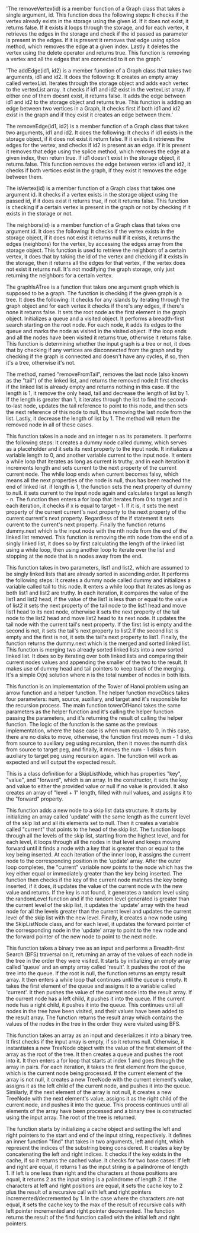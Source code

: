 'The removeVertex(id) is a member function of a Graph class that takes a single argument, id. This function does the following steps: It checks if the vertex already exists in the storage using the given id. If it does not exist, it returns false. If it exists it loops through the storage, and for each vertex, it retrieves the edges in the storage and check if the id passed as parameter is present in the edges. If it is present it removes that edge using splice method, which removes the edge at a given index. Lastly it deletes the vertex using the delete operator and returns true. This function is removing a vertex and all the edges that are connected to it on the graph.'

'The addEdge(id1, id2) is a member function of a Graph class that takes two arguments, id1 and id2. It does the following: It creates an empty array called vertexList. Iterates through the storage object and adds each vertex to the vertexList array. It checks if id1 and id2 exist in the vertexList array. If either one of them doesnt exist, it returns false. It adds the edge between id1 and id2 to the storage object and returns true. This function is adding an edge between two vertices in a Graph, It checks first if both id1 and id2 exist in the graph and if they exist it creates an edge between them.'

The removeEdge(id1, id2) is a member function of a Graph class that takes two arguments, id1 and id2. It does the following: It checks if id1 exists in the storage object, if it does not exist it return false. If it exists it retrieves the edges for the vertex, and checks if id2 is present as an edge. If it is present it removes that edge using the splice method, which removes the edge at a given index, then return true. If id1 doesn't exist in the storage object, it returns false. This function removes the edge between vertex id1 and id2, it checks if both vertices exist in the graph, if they exist it removes the edge between them.

The isVertex(id) is a member function of a Graph class that takes one argument id. It checks if a vertex exists in the storage object using the passed id, if it does exist it returns true, if not it returns false. This function is checking if a certain vertex is present in the graph or not by checking if it exists in the storage or not.

The neighbors(id) is a member function of a Graph class that takes one argument id.
It does the following: It checks if the vertex exists in the storage object, if it does not exist it returns null
If it exists, it returns the edges (neighbors) for the vertex, by accessing the edges array from the storage object.
This function is used to retrieve the neighbors of a certain vertex, it does that by taking the id of the vertex and checking if it exists in the storage, then it returns all the edges for that vertex, if the vertex does not exist it returns null.
It's not modifying the graph storage, only just returning the neighbors for a certain vertex.


The graphIsATree is a function that takes one argument graph which is supposed to be a graph. The function is checking if the given graph is a tree. It does the following: It checks for any islands by iterating through the graph object and for each vertex it checks if there's any edges, if there's none it returns false. It sets the root node as the first element in the graph object. Initializes a queue and a visited object. It performs a breadth-first search starting on the root node. For each node, it adds its edges to the queue and marks the node as visited in the visited object. If the loop ends and all the nodes have been visited it returns true, otherwise it returns false. This function is determining whether the input graph is a tree or not, it does that by checking if any vertices are disconnected from the graph and by checking if the graph is connected and doesn't have any cycles, if so, then it's a tree, otherwise it's not.

The method, named "removeFromTail", removes the last node (also known as the "tail") of the linked list, and returns the removed node.It first checks if the linked list is already empty and returns nothing in this case. If the length is 1, it remove the only head, tail and decrease the length of list by 1. If the length is greater than 1, it iterates through the list to find the second-to-last node, updates the tail reference to point to this node, and then sets the next reference of this node to null, thus removing the last node from the list. Lastly, it decrease the length of list by 1. The method will return the removed node in all of these cases.


This function takes in a node and an integer n as its parameters. It performs the following steps: It creates a dummy node called dummy, which serves as a placeholder and it sets its next property to the input node. It initializes a variable length to 0, and another variable current to the input node. It enters a while loop that iterates as long as current is truthy, and in each iteration it increments length and sets current to the next property of the current current node. The while loop ends when current becomes falsy, which means all the next properties of the node is null, thus has been reached the end of linked list. if length is 1, the function sets the next property of dummy to null. it sets current to the input node again and calculates target as length - n. The function then enters a for loop that iterates from 0 to target and in each iteration, it checks if x is equal to target - 1. If it is, it sets the next property of the current current's next property to the next property of the current current's next property. Regardless of the if statement it sets current to the current's next property. Finally the function returns dummy.next which is the input node with the nth node from the end of the linked list removed. This function is removing the nth node from the end of a singly linked list, it does so by first calculating the length of the linked list using a while loop, then using another loop to iterate over the list and stopping at the node that is n nodes away from the end.

This function takes in two parameters, list1 and list2, which are assumed to be singly linked lists that are already sorted in ascending order. It performs the following steps: It creates a dummy node called dummy and initializes a variable called tail to this node. It enters a while loop that iterates as long as both list1 and list2 are truthy. In each iteration, it compares the value of the list1 and list2 head, if the value of the list1 is less than or equal to the value of list2 it sets the next property of the tail node to the list1 head and move list1 head to its next node, otherwise it sets the next property of the tail node to the list2 head and move list2 head to its next node. It updates the tail node with the current tail's next property. If the first list is empty and the second is not, it sets the tail's next property to list2.If the second list is empty and the first is not, it sets the tail's next property to list1. Finally, the function returns the dummy.next which is the merged and sorted linked list. This function is merging two already sorted linked lists into a new sorted linked list. It does so by iterating over both linked lists and comparing their current nodes values and appending the smaller of the two to the result. It makes use of dummy head and tail pointers to keep track of the merging. It's a simple O(n) solution where n is the total number of nodes in both lists.


This function is an implementation of the Tower of Hanoi problem using an arrow function and a helper function. The helper function moveDiscs takes four parameters: num, source, auxiliary, and target and it's responsible for the recursion process. The main function towerOfHanoi takes the same parameters as the helper function and it's calling the helper function passing the parameters, and it's returning the result of calling the helper function. The logic of the function is the same as the previous implementation, where the base case is when num equals to 0, in this case, there are no disks to move, otherwise, the function first moves num - 1 disks from source to auxiliary peg using recursion, then it moves the numth disk from source to target peg, and finally, it moves the num - 1 disks from auxiliary to target peg using recursion again. The function will work as expected and will output the expected result.

This is a class definition for a SkipListNode, which has properties "key", "value", and "forward", which is an array. In the constructor, it sets the key and value to either the provided value or null if no value is provided. It also creates an array of "level + 1" length, filled with null values, and assigns it to the "forward" property.

This function adds a new node to a skip list data structure. It starts by initializing an array called 'update' with the same length as the current level of the skip list and all its elements set to null. Then it creates a variable called "current" that points to the head of the skip list. The function loops through all the levels of the skip list, starting from the highest level, and for each level, it loops through all the nodes in that level and keeps moving forward until it finds a node with a key that is greater than or equal to the key being inserted. At each iteration of the inner loop, it assigns the current node to the corresponding position in the 'update' array. After the outer loop completes, the "current" variable now points to the node which has the key either equal or immediately greater than the key being inserted. The function then checks if the key of the current node matches the key being inserted, if it does, it updates the value of the current node with the new value and returns. If the key is not found, it generates a random level using the randomLevel function and if the random level generated is greater than the current level of the skip list, it updates the 'update' array with the head node for all the levels greater than the current level and updates the current level of the skip list with the new level. Finally, it creates a new node using the SkipListNode class, and for each level, it updates the forward pointer of the corresponding node in the 'update' array to point to the new node and the forward pointer of the new node to point to the next node.


This function takes a binary tree as an input and performs a Breadth-first Search (BFS) traversal on it, returning an array of the values of each node in the tree in the order they were visited. It starts by initializing an empty array called 'queue' and an empty array called 'result'. It pushes the root of the tree into the queue. If the root is null, the function returns an empty result array. It then enters a while loop that continues until the queue is empty. It takes the first element of the queue and assigns it to a variable called 'current'. It then pushes the value of the current node into the result array. If the current node has a left child, it pushes it into the queue. If the current node has a right child, it pushes it into the queue. This continues until all nodes in the tree have been visited, and their values have been added to the result array. The function returns the result array which contains the values of the nodes in the tree in the order they were visited using BFS.

This function takes an array as an input and deserializes it into a binary tree. It first checks if the input array is empty, if so it returns null. Otherwise, it instantiates a new TreeNode object with the value of the first element of the array as the root of the tree. It then creates a queue and pushes the root into it. It then enters a for loop that starts at index 1 and goes through the array in pairs. For each iteration, it takes the first element from the queue, which is the current node being processed. If the current element of the array is not null, it creates a new TreeNode with the current element's value, assigns it as the left child of the current node, and pushes it into the queue. Similarly, if the next element of the array is not null, it creates a new TreeNode with the next element's value, assigns it as the right child of the current node, and pushes it into the queue. This process continues until all elements of the array have been processed and a binary tree is constructed using the input array. The root of the tree is returned.

The function starts by initializing a cache object and setting the left and right pointers to the start and end of the input string, respectively. It defines an inner function "find" that takes in two arguments, left and right, which represent the indices of the substring being considered. It creates a key by concatenating the left and right indices. It checks if the key exists in the cache, if so it returns the cached value. It checks for two base cases: If left and right are equal, it returns 1 as the input string is a palindrome of length 1. If left is one less than right and the characters at those positions are equal, it returns 2 as the input string is a palindrome of length 2. If the characters at left and right positions are equal, it sets the cache key to 2 plus the result of a recursive call with left and right pointers incremented/decremented by 1. In the case where the characters are not equal, it sets the cache key to the max of the result of recursive calls with left pointer incremented and right pointer decremented. The function returns the result of the find function called with the initial left and right pointers.